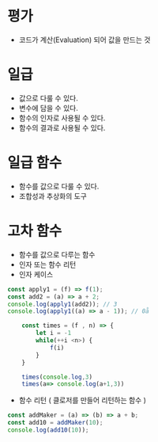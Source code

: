 # 평가

- 코드가 계산(Evaluation) 되어 값을 만드는 것

# 일급

- 값으로 다룰 수 있다.
- 변수에 담을 수 있다.
- 함수의 인자로 사용될 수 있다.
- 함수의 결과로 사용될 수 있다.

# 일급 함수

- 함수를 값으로 다룰 수 있다.
- 조합성과 추상화의 도구

# 고차 함수

- 함수를 값으로 다루는 함수
- 인자 또는 함수 리턴
- 인자 케이스

```javascript
const apply1 = (f) => f(1);
const add2 = (a) => a + 2;
console.log(apply1(add2)); // 3
console.log(apply1((a) => a - 1)); // 0å
```

```javascript
    const times = (f , n) => {
        let i = -1
        while(++i <n>) {
            f(i)
        }
    }

    times(console.log,3)
    times(a=> console.log(a+1,3))
```

- 함수 리턴 ( 클로저를 만들어 리턴하는 함수 )

```javascript
const addMaker = (a) => (b) => a + b;
const add10 = addMaker(10);
console.log(add10(10));
```
